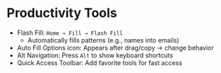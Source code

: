 # Productivity Tools

- Flash Fill: `Home → Fill → Flash Fill`
  - Automatically fills patterns (e.g., names into emails)
- Auto Fill Options icon: Appears after drag/copy → change behavior
- Alt Navigation: Press `Alt` to show keyboard shortcuts
- Quick Access Toolbar: Add favorite tools for fast access
